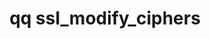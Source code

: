 ---
category: ssl
command: ssl_modify_ciphers
optional_options:
- alternate: []
  help: Cipher suites used for the TLS 1.2 protocol as a colon-delimited string
  name: --tls12
  required: false
- alternate: []
  help: Cipher suites used for the TLS 1.3 protocol as a colon-delimited string.
  name: --tls13
  required: false
permalink: /qq-cli-command-guide/ssl/ssl_modify_ciphers.html
positional_options: []
sidebar: qq_cli_command_reference_sidebar
summary: This section explains how to use the <code>qq ssl_modify_ciphers</code> command.
synopsis: Set SSL cipher suites for the TLS 1.2 and 1.3 protocols. Note that ciphers
  required by Qumulo Core to function cannot be removed.
title: qq ssl_modify_ciphers
usage: qq ssl_modify_ciphers [-h] [--tls12 TLS12] [--tls13 TLS13]
zendesk_source: qq CLI Command Guide

---